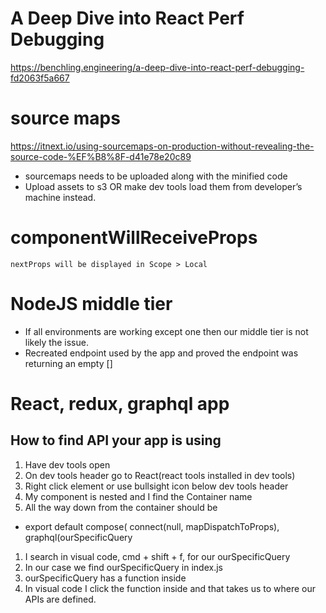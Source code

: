 # A Deep Dive into React Perf Debugging
https://benchling.engineering/a-deep-dive-into-react-perf-debugging-fd2063f5a667

# source maps
https://itnext.io/using-sourcemaps-on-production-without-revealing-the-source-code-%EF%B8%8F-d41e78e20c89
* sourcemaps needs to be uploaded along with the minified code 
* Upload assets to s3 OR make dev tools load them from developer’s machine instead.

# componentWillReceiveProps
```
nextProps will be displayed in Scope > Local
``` 
# NodeJS middle tier
* If all environments are working except one then our middle tier is not likely the issue.
* Recreated endpoint used by the app and proved the endpoint was returning an empty []

# React, redux, graphql app
## How to find API your app is using
1. Have dev tools open
1. On dev tools header go to React(react tools installed in dev tools)
1. Right click element or use bullsight icon below dev tools header
1. My component is nested and I find the Container name
1. All the way down from the container should be 
* export default compose(
  connect(null, mapDispatchToProps),
  graphql(ourSpecificQuery
  
1. I search in visual code, cmd + shift + f, for our ourSpecificQuery
1. In our case we find ourSpecificQuery in index.js
1. ourSpecificQuery has a function inside
1. In visual code I click the function inside and that takes us to where our APIs are defined.
